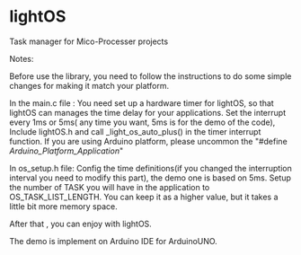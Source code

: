 # lightOS
Task manager for Mico-Processer projects

Notes:

Before use the library, you need to follow the instructions to do some simple changes for making it match your platform.

In the main.c file : 
You need set up a hardware timer for lightOS, so that lightOS can manages the time delay for your applications.
Set the interrupt every 1ms or 5ms( any time you want, 5ms is for the demo of the code), 
Include lightOS.h and call _light_os_auto_plus() in the timer interrupt function.
If you are using Arduino platform, please uncommon the "#define _Arduino_Platform_Application_"

In os_setup.h file:
Config the time definitions(if you changed the interruption interval you need to modify this part), the demo one is based on 5ms. 
Setup the number of TASK you will have in the application to OS_TASK_LIST_LENGTH. You can keep it as a higher value, but it takes a little bit more memory space.

After that , you can enjoy with lightOS.

The demo is implement on Arduino IDE for ArduinoUNO.

